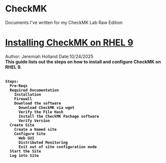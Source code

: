 # CheckMK
Documents I've written for my CheckMK Lab Raw Edition 

# [Installing CheckMK on RHEL 9](https://github.com/Jere557/CheckMK/blob/main/Installing%20CheckMK%20on%20RHEL%209.docx)
﻿Author: Jeremiah Holland Date:10/24/2025 <br>
<b>This guide lists out the steps on how to install and configure CheckMK on RHEL 9.  <br> <br>
```
Steps:
  Pre-Reqs
  Required Documentation
    Installation
    Firewall
    Download the software
      Download CheckMK via wget
      Verify the File Hash
      Install the CheckMK Pachage software
      Verify Version
  Create Site
    Create a Named site
    Configure Site
      Web GUI
      Distributed Monitoring
      Exit out of site configuration mode
  Start the Site
  Log into Site 
  ```

